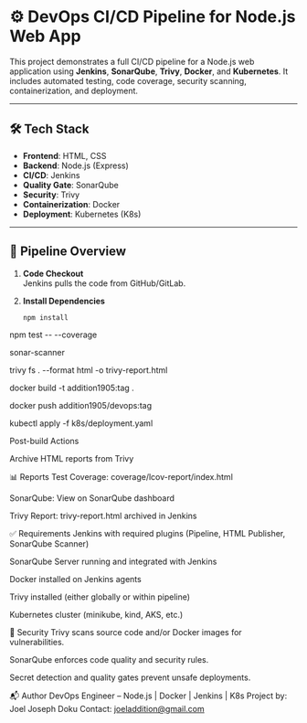 # ⚙️ DevOps CI/CD Pipeline for Node.js Web App

This project demonstrates a full CI/CD pipeline for a Node.js web application using **Jenkins**, **SonarQube**, **Trivy**, **Docker**, and **Kubernetes**. It includes automated testing, code coverage, security scanning, containerization, and deployment.

---

## 🛠️ Tech Stack

- **Frontend**: HTML, CSS
- **Backend**: Node.js (Express)
- **CI/CD**: Jenkins
- **Quality Gate**: SonarQube
- **Security**: Trivy
- **Containerization**: Docker
- **Deployment**: Kubernetes (K8s)

---

## 🚀 Pipeline Overview

1. **Code Checkout**  
   Jenkins pulls the code from GitHub/GitLab.

2. **Install Dependencies**  
   ```bash
   npm install


npm test -- --coverage

sonar-scanner

trivy fs . --format html -o trivy-report.html

docker build -t addition1905:tag .

docker push addition1905/devops:tag

kubectl apply -f k8s/deployment.yaml

Post-build Actions

Archive HTML reports from Trivy

📊 Reports
Test Coverage: coverage/lcov-report/index.html

SonarQube: View on SonarQube dashboard

Trivy Report: trivy-report.html archived in Jenkins

✅ Requirements
Jenkins with required plugins (Pipeline, HTML Publisher, SonarQube Scanner)

SonarQube Server running and integrated with Jenkins

Docker installed on Jenkins agents

Trivy installed (either globally or within pipeline)

Kubernetes cluster (minikube, kind, AKS, etc.)

🔐 Security
Trivy scans source code and/or Docker images for vulnerabilities.

SonarQube enforces code quality and security rules.

Secret detection and quality gates prevent unsafe deployments.


📬 Author
DevOps Engineer – Node.js | Docker | Jenkins | K8s
Project by: Joel Joseph Doku
Contact: joeladdition@gmail.com



